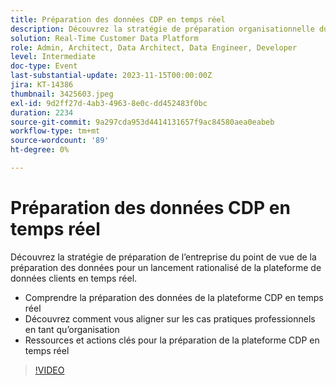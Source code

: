 ```yaml
---
title: Préparation des données CDP en temps réel
description: Découvrez la stratégie de préparation organisationnelle du point de vue de la préparation des données pour un lancement simplifié de la plateforme de données clients en temps réel. Comprendre la préparation des données de la plateforme CDP en temps réel et savoir comment s’aligner sur les cas d’utilisation métier en tant qu’organisationRessources clés et actions pour la préparation de la plateforme CDP en temps réel
solution: Real-Time Customer Data Platform
role: Admin, Architect, Data Architect, Data Engineer, Developer
level: Intermediate
doc-type: Event
last-substantial-update: 2023-11-15T00:00:00Z
jira: KT-14386
thumbnail: 3425603.jpeg
exl-id: 9d2ff27d-4ab3-4963-8e0c-dd452483f0bc
duration: 2234
source-git-commit: 9a297cda953d4414131657f9ac84580aea0eabeb
workflow-type: tm+mt
source-wordcount: '89'
ht-degree: 0%

---
```


# Préparation des données CDP en temps réel

Découvrez la stratégie de préparation de l’entreprise du point de vue de la préparation des données pour un lancement rationalisé de la plateforme de données clients en temps réel.

* Comprendre la préparation des données de la plateforme CDP en temps réel
* Découvrez comment vous aligner sur les cas pratiques professionnels en tant qu’organisation
* Ressources et actions clés pour la préparation de la plateforme CDP en temps réel

>[!VIDEO](https://video.tv.adobe.com/v/3425603/?learn=on)

